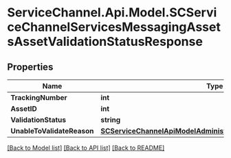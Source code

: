 # ServiceChannel.Api.Model.SCServiceChannelServicesMessagingAssetsAssetValidationStatusResponse

## Properties

Name | Type | Description | Notes
------------ | ------------- | ------------- | -------------
**TrackingNumber** | **int** |  | [optional] 
**AssetID** | **int** |  | [optional] 
**ValidationStatus** | **string** |  | [optional] 
**UnableToValidateReason** | [**SCServiceChannelApiModelAdministrationUnableToValidateReason**](SCServiceChannelApiModelAdministrationUnableToValidateReason.md) |  | [optional] 

[[Back to Model list]](../README.md#documentation-for-models) [[Back to API list]](../README.md#documentation-for-api-endpoints) [[Back to README]](../README.md)

